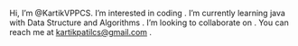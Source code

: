  Hi, I’m @KartikVPPCS.
 I’m interested in coding .
 I’m currently learning java with Data Structure and Algorithms .
 I’m looking to collaborate on .
You can reach me at kartikpatilcs@gmail.com .

